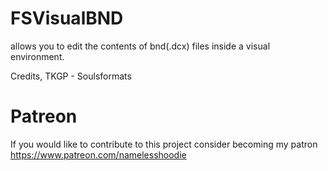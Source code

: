 # FSVisualBND
allows you to edit the contents of bnd(.dcx) files inside a visual environment.

Credits, TKGP - Soulsformats

# Patreon
If you would like to contribute to this project consider becoming my patron
https://www.patreon.com/namelesshoodie
